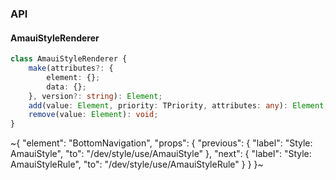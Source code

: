 

### API

#### AmauiStyleRenderer

```ts
class AmauiStyleRenderer {
    make(attributes?: {
        element: {};
        data: {};
    }, version?: string): Element;
    add(value: Element, priority: TPriority, attributes: any): Element;
    remove(value: Element): void;
}
```


~{
  "element": "BottomNavigation",
  "props": {
    "previous": {
      "label": "Style: AmauiStyle",
      "to": "/dev/style/use/AmauiStyle"
    },
    "next": {
      "label": "Style: AmauiStyleRule",
      "to": "/dev/style/use/AmauiStyleRule"
    }
  }
}~